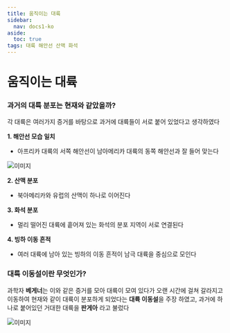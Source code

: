 ```yaml
---
title: 움직이는 대륙
sidebar:
  nav: docs1-ko
aside:
  toc: true
tags: 대륙 해안선 산맥 화석
---
```


# 움직이는 대륙

### 과거의 대륙 분포는 현재와 같았을까?

각 대륙은 여러가지 증거를 바탕으로 과거에 대륙들이 서로 붙어 있었다고 생각하였다


**1. 해안선 모습 일치**
- 아프리카 대륙의 서쪽 해안선이 남아메리카 대륙의 동쪽 해안선과 잘 들어 맞는다

![이미지](https://haeineda.github.io/img/ocean.png)

**2. 산맥 분포**
- 북아메리카와 유럽의 산맥이 하나로 이어진다

**3. 화석 분포**
- 멀리 떨어진 대륙에 흩어져 있는 화석의 분포 지역이 서로 연결된다

**4. 빙하 이동 흔적**
- 여러 대륙에 남아 있는 빙하의 이동 흔적이 남극 대륙을 중심으로 모인다

### 대륙 이동설이란 무엇인가?

과학자 **베게너**는 이와 같은 증거를 모아 대륙이 모여 있다가 오랜 시간에 걸쳐 갈라지고 이동하여 현재와 같이 대륙이 분포하게 되었다는 **대륙 이동설**을 주장 하였고, 과거에 하나로 붙어있던 거대한 대륙을 **판게아** 라고 불렀다

![이미지](https://haeineda.github.io/img/world.png)


